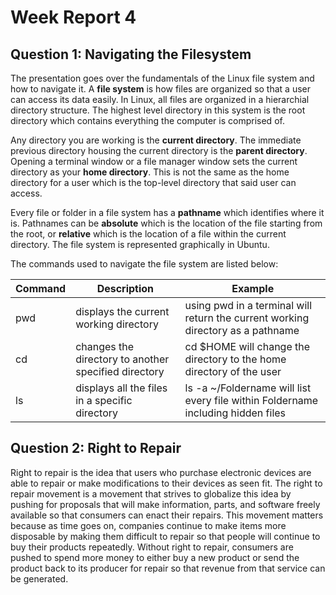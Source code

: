 # Week Report 4

## Question 1: Navigating the Filesystem

The presentation goes over the fundamentals of the Linux file system and how to navigate it. A **file system** is how files are organized so that a user can access its data easily. In Linux, all files are organized in a hierarchial directory structure. The highest level directory in this system is the root directory which contains everything the computer is comprised of. 

Any directory you are working is the **current directory**. The immediate previous directory housing the current directory is the **parent directory**. Opening a terminal window or a file manager window sets the current directory as your **home directory**. This is not the same as the home directory for a user which is the top-level directory that said user can access.

Every file or folder in a file system has a **pathname** which identifies where it is. Pathnames can be **absolute** which is the location of the file starting from the root, or **relative** which is the location of a file within the current directory. The file system is represented graphically in Ubuntu.

The commands used to navigate the file system are listed below:

| **Command** | **Description**                                      | **Example**                                                                      |
|-------------|------------------------------------------------------|----------------------------------------------------------------------------------|
| pwd         | displays the current working directory               | using pwd in a terminal will return the current working directory as a pathname  |
| cd          | changes the directory to another specified directory | cd $HOME will change the directory to the home directory of the user             |
| ls          | displays all the files in a specific directory       | ls -a ~/Foldername will list every file within Foldername including hidden files |

## Question 2: Right to Repair

Right to repair is the idea that users who purchase electronic devices are able to repair or make modifications to their devices as seen fit. The right to repair movement is a movement that strives to globalize this idea by pushing for proposals that will make information, parts, and software freely available so that consumers can enact their repairs. This movement matters because as time goes on, companies continue to make items more disposable by making them difficult to repair so that people will continue to buy their products repeatedly. Without right to repair, consumers are pushed to spend more money to either buy a new product or send the product back to its producer for repair so that revenue from that service can be generated.
